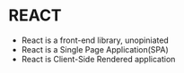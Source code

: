 # REACT
 - React is a front-end library, unopiniated
 - React is a Single Page Application(SPA)
 - React is Client-Side Rendered application